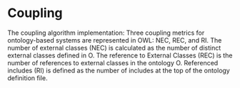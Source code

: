 # Coupling
The coupling algorithm implementation:
Three coupling metrics for ontology-based systems are represented in OWL: NEC, REC, and RI. 
The number of external classes (NEC) is calculated as the number of distinct external classes defined in O. 
The reference to External Classes (REC) is the number of references to external classes in the ontology O. 
Referenced includes (RI) is defined as the number of includes at the top of the ontology definition file.
